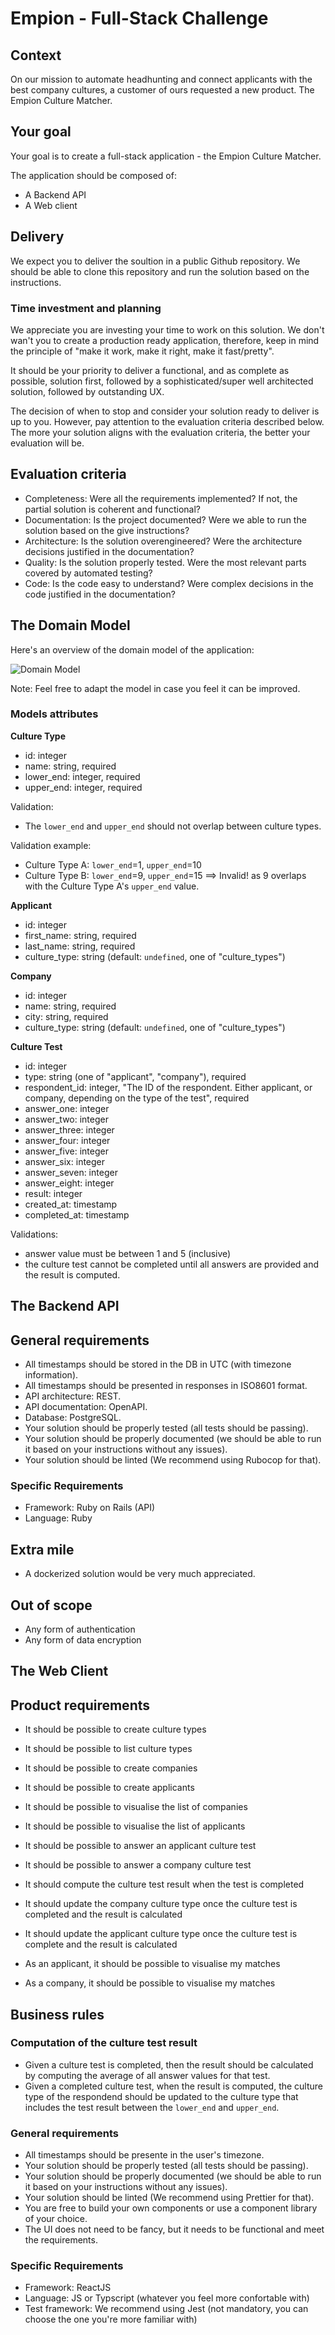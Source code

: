 # Empion - Full-Stack Challenge

## Context

On our mission to automate headhunting and connect applicants with the best company cultures, a customer of ours requested a new product. The Empion Culture Matcher.

## Your goal

Your goal is to create a full-stack application - the Empion Culture Matcher.

The application should be composed of:

- A Backend API
- A Web client

## Delivery

We expect you to deliver the soultion in a public Github repository. We should be able to clone this repository and run the solution based on the instructions.

### Time investment and planning

We appreciate you are investing your time to work on this solution. We don't wan't you to create a production ready application, therefore, keep in mind the principle of "make it work, make it right, make it fast/pretty". 

It should be your priority to deliver a functional, and as complete as possible, solution first, followed by a sophisticated/super well architected solution, followed by outstanding UX.

The decision of when to stop and consider your solution ready to deliver is up to you. However, pay attention to the evaluation criteria described below. The more your solution aligns with the evaluation criteria, the better your evaluation will be.

## Evaluation criteria

- Completeness: Were all the requirements implemented? If not, the partial solution is coherent and functional?
- Documentation: Is the project documented? Were we able to run the solution based on the give instructions?
- Architecture: Is the solution overengineered? Were the architecture decisions justified in the documentation?
- Quality: Is the solution properly tested. Were the most relevant parts covered by automated testing?
- Code: Is the code easy to understand? Were complex decisions in the code justified in the documentation?

## The Domain Model

Here's an overview of the domain model of the application:

![Domain Model](./assets/domain-model.png)

Note: Feel free to adapt the model in case you feel it can be improved.

### Models attributes

**Culture Type**

- id: integer
- name: string, required
- lower_end: integer, required
- upper_end: integer, required

Validation:

- The `lower_end` and `upper_end` should not overlap between culture types.

Validation example:

- Culture Type A: `lower_end`=1, `upper_end`=10
- Culture Type B: `lower_end`=9, `upper_end`=15 ==> Invalid! as 9 overlaps with the Culture Type A's `upper_end` value.

**Applicant**

- id: integer
- first_name: string, required
- last_name: string, required
- culture_type: string (default: `undefined`, one of "culture_types")

**Company**

- id: integer
- name: string, required
- city: string, required
- culture_type: string (default: `undefined`, one of "culture_types")

**Culture Test**

- id: integer
- type: string (one of "applicant", "company"), required
- respondent_id: integer, "The ID of the respondent. Either applicant, or company, depending on the type of the test", required
- answer_one: integer
- answer_two: integer
- answer_three: integer
- answer_four: integer
- answer_five: integer
- answer_six: integer
- answer_seven: integer
- answer_eight: integer
- result: integer
- created_at: timestamp
- completed_at: timestamp

Validations:

- answer value must be between 1 and 5 (inclusive)
- the culture test cannot be completed until all answers are provided and the result is computed.

## The Backend API

## General requirements

- All timestamps should be stored in the DB in UTC (with timezone information).
- All timestamps should be presented in responses in ISO8601 format.
- API architecture: REST.
- API documentation: OpenAPI.
- Database: PostgreSQL.
- Your solution should be properly tested (all tests should be passing).
- Your solution should be properly documented (we should be able to run it based on your instructions without any issues).
- Your solution should be linted (We recommend using Rubocop for that).

### Specific Requirements

- Framework: Ruby on Rails (API)
- Language: Ruby

## Extra mile

- A dockerized solution would be very much appreciated.

## Out of scope

- Any form of authentication
- Any form of data encryption


## The Web Client

## Product requirements

- It should be possible to create culture types
- It should be possible to list culture types

- It should be possible to create companies
- It should be possible to create applicants

- It should be possible to visualise the list of companies
- It should be possible to visualise the list of applicants

- It should be possible to answer an applicant culture test
- It should be possible to answer a company culture test

- It should compute the culture test result when the test is completed
- It should update the company culture type once the culture test is completed and the result is calculated
- It should update the applicant culture type once the culture test is complete and the result is calculated

- As an applicant, it should be possible to visualise my matches
- As a company, it should be possible to visualise my matches

## Business rules

### Computation of the culture test result

- Given a culture test is completed, then the result should be calculated by computing the average of all answer values for that test.
- Given a completed culture test, when the result is computed, the culture type of the respondend should be updated to the culture type that includes the test result between the `lower_end` and `upper_end`.

### General requirements

- All timestamps should be presente in the user's timezone.
- Your solution should be properly tested (all tests should be passing).
- Your solution should be properly documented (we should be able to run it based on your instructions without any issues).
- Your solution should be linted (We recommend using Prettier for that).
- You are free to build your own components or use a component library of your choice.
- The UI does not need to be fancy, but it needs to be functional and meet the requirements.

### Specific Requirements

- Framework: ReactJS
- Language: JS or Typscript (whatever you feel more confortable with)
- Test framework: We recommend using Jest (not mandatory, you can choose the one you're more familiar with)
